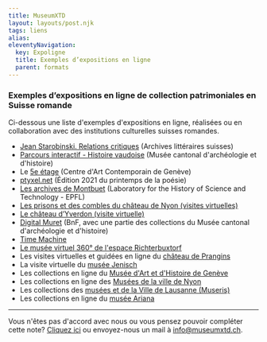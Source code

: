 ```yaml
---
title: MuseumXTD
layout: layouts/post.njk
tags: liens
alias: 
eleventyNavigation:
  key: Expoligne
  title: Exemples d’expositions en ligne
  parent: formats
---
```

### Exemples d’expositions en ligne de collection patrimoniales en Suisse romande 
Ci-dessous une liste d'exemples d'expositions en ligne, réalisées ou en collaboration avec des institutions culturelles suisses romandes. 

- [Jean Starobinski. Relations critiques](https://www.expo-starobinski.ch/)  (Archives littéraires suisses)
- [Parcours interactif - Histoire vaudoise](http://www.visite.mcah.ch/#/mcah-web-geed)  (Musée cantonal d'archéologie et d'histoire)
- Le [5e étage](https://5e.centre.ch/en/) (Centre d'Art Contemporain de Genève)    
- [ptyxel.net](https://ptyxel.net/) (Édition 2021 du printemps de la poésie)  
- [Les archives de Montbuet](https://montbuet.net/archives/view/?a=0#1190) (Laboratory for the History of Science and Technology - EPFL)  
- [Les prisons et des combles du château de Nyon (visites virtuelles)](https://www.chateaudenyon.ch/fr/page/visite-virtuelle-des-prisons-450)
- [Le château d’Yverdon (visite virtuelle)](http://chateau.yverdon.ch/visite-virtuelle)  
- [Digital Muret](https://digitalmuret.inha.fr/s/accueil-muret/page/accueil)  (BnF, avec une partie des collections du Musée cantonal d'archéologie et d'histoire)
- [Time Machine](https://www.timemachine.eu/)
- [Le musée virtuel 360° de l'espace Richterbuxtorf](https://richterbuxtorf.ch/le-musee-virtuel/)
- Les visites virtuelles et guidées en ligne du [château de Prangins](https://www.chateaudeprangins.ch/fr/votre-visite/digital)
- La visite virtuelle du [musée Jenisch](https://museejenisch.ch/visite/visite-virtuelle/)
- Les collections en ligne du [Musée d'Art et d'Histoire de Genève](https://collections.geneve.ch/mah/)
- Les collections en ligne des [Musées de la ville de Nyon](http://collections-musees.nyon.ch/fr/accueil)
- Les collections des [musées et de la Ville de Lausanne (Museris)](https://www.lausanne.ch/apps/museris/)
- Les collections en ligne du [musée Ariana](https://www.musee-ariana.ch/collections/)

--- 
Vous n'êtes pas d'accord avec nous ou vous pensez pouvoir compléter cette note? [Cliquez ici](https://6e13e580.sibforms.com/serve/MUIEAJex9Gqy_GXlFogQqcGyYVXOZFFX8aHrYfffBiqjakg6wRCQTSUlxrpSXVkD6QEDI5CcmfGJhrDrkka2x7JvV-3YTESgygGo3Kq7DH-XD64whZr_JzkZgiL5lqiCeG3yKwBPjHJ6fyObFfcWQmqXpGkXQ3Ah4sgQV2mUjiMQ2hUe8pnjyP1gOywBca-q4MvmvdSwfxEFpgHr) ou envoyez-nous un mail à [info@museumxtd.ch](mailto:info@museumxtd.ch).